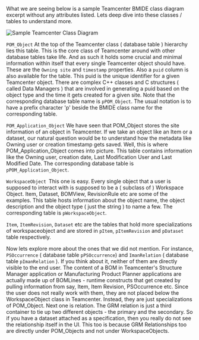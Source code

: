    What we are seeing below is a sample Teamcenter BMIDE class diagram excerpt without any attributes listed. Lets deep dive into these classes / tables to understand more.

   ![Sample Teamcenter Class Diagram](https://i.imgur.com/qVLXFeH.png)

   `POM_Object` At the top of the Teamcenter class ( database table ) hierarchy lies this table. This is the core class of Teamcenter around with other database tables take life. And as such it holds some crucial and minimal information within itself that every single Teamcenter object should have. These are the `Owning site` and `timestamp` properties. Also a `puid` column is also available for the table. This puid is the unique identifier for a given Teamcenter object. There are complex C++ classes and C structures ( called Data Managers ) that are involved in generating a puid based on the object type and the time it gets created for a given site. Note that the corresponding database table name is `pPOM_Object`. The usual notation is to have a prefix character 'p' beside the BMIDE class name for the corresponding table.

   `POM_Application_Object` We have seen that POM_Object stores the site information of an object in Teamcenter. If we take an object like an Item or a dataset, our natural question would be to understand how the metadata like Owning user or creation timestamp gets saved. Well, this is where POM_Application_Object comes into picture. This table contains information like the Owning user, creation date, Last Modification User and Last Modified Date. The corresponding database table is `pPOM_Application_Object`.

   `WorkspaceObject `This one is easy. Every single object that a user is supposed to interact with is supposed to be a ( subclass of ) Workspace Object. Item, Dataset, BOMView, RevisionRule etc are some of the examples. This table hosts information about the object name, the object description and the object type ( just the string ) to name a few. The corresponding table is `pWorkspaceObject`.

   `Item`, `ItemRevision`, `Dataset` etc are the tables that hold more specializations of workspaceobject and are stored in `pItem`, `pItemRevision` and `pDataset` table respectively.

   Now lets explore more about the ones that we did not mention. For instance, `PSOccurrence` ( database table `pPSOccurrence`) and `ImanRelation` ( database table `pImanRelation` ). If you think about it, neither of them are directly visible to the end user. The content of a BOM in Teamcenter's Structure Manager application or Manufacturing Product Planner applications are actually made up of BOMLines - runtime constructs that get created by pulling information from say, Item, Item Revision, PSOccurrence etc. Since the user does not really work with them, they are not placed below the WorkspaceObject class in Teamcenter. Instead, they are just specializations of POM_Object. Next one is relation. The GRM relation is just a third container to tie up two different objects - the primary and the secondary. So if you have a dataset attached as a specification, then you really do not see the relationship itself in the UI. This too is because GRM Relationships too are directly under POM_Objects and not under WorkspaceObjects.


